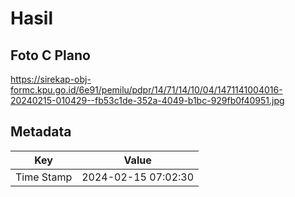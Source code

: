 # Hasil

## Foto C Plano

https://sirekap-obj-formc.kpu.go.id/6e91/pemilu/pdpr/14/71/14/10/04/1471141004016-20240215-010429--fb53c1de-352a-4049-b1bc-929fb0f40951.jpg


## Metadata

| Key        | Value               |
| ---------- | ------------------- |
| Time Stamp | 2024-02-15 07:02:30 |



